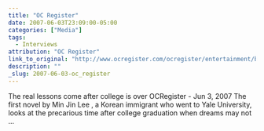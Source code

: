 ```yaml
---
title: "OC Register"
date: 2007-06-03T23:09:00-05:00
categories: ["Media"]
tags:
  - Interviews
attribution: "OC Register"
link_to_original: "http://www.ocregister.com/ocregister/entertainment/books/article_1715830.php"
description: ""
_slug: 2007-06-03-oc_register
---
```


The real lessons come after college is over
OCRegister - Jun 3, 2007
The first novel by Min Jin Lee ‚ a Korean immigrant who went to Yale University,  looks at the precarious time after college graduation when dreams may not ...
